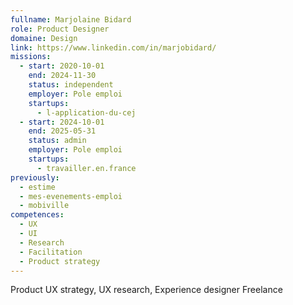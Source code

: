 ```yaml
---
fullname: Marjolaine Bidard
role: Product Designer
domaine: Design
link: https://www.linkedin.com/in/marjobidard/
missions:
  - start: 2020-10-01
    end: 2024-11-30
    status: independent
    employer: Pole emploi
    startups:
      - l-application-du-cej
  - start: 2024-10-01
    end: 2025-05-31
    status: admin
    employer: Pole emploi
    startups:
      - travailler.en.france
previously:
  - estime
  - mes-evenements-emploi
  - mobiville
competences:
  - UX
  - UI
  - Research
  - Facilitation
  - Product strategy
---
```

Product UX strategy, UX research, Experience designer Freelance